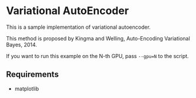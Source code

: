 # Variational AutoEncoder

This is a sample implementation of variational autoencoder.

This method is proposed by Kingma and Welling, Auto-Encoding Variational Bayes, 2014.

If you want to run this example on the N-th GPU, pass `--gpu=N` to the script.

## Requirements

- matplotlib
